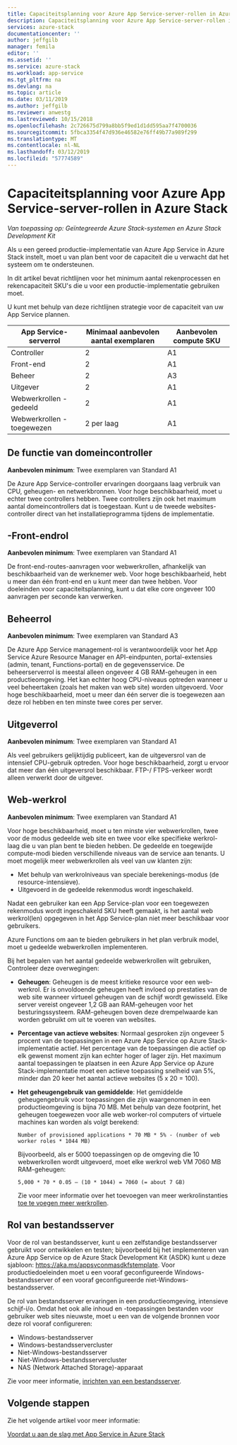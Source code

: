```yaml
---
title: Capaciteitsplanning voor Azure App Service-server-rollen in Azure Stack | Microsoft Docs
description: Capaciteitsplanning voor Azure App Service-server-rollen in Azure Stack
services: azure-stack
documentationcenter: ''
author: jeffgilb
manager: femila
editor: ''
ms.assetid: ''
ms.service: azure-stack
ms.workload: app-service
ms.tgt_pltfrm: na
ms.devlang: na
ms.topic: article
ms.date: 03/11/2019
ms.author: jeffgilb
ms.reviewer: anwestg
ms.lastreviewed: 10/15/2018
ms.openlocfilehash: 2c726675d799a8bb5f9ed1d1dd595aa7f4700036
ms.sourcegitcommit: 5fbca3354f47d936e46582e76ff49b77a989f299
ms.translationtype: MT
ms.contentlocale: nl-NL
ms.lasthandoff: 03/12/2019
ms.locfileid: "57774589"
---
```

# <a name="capacity-planning-for-azure-app-service-server-roles-in-azure-stack"></a>Capaciteitsplanning voor Azure App Service-server-rollen in Azure Stack

*Van toepassing op: Geïntegreerde Azure Stack-systemen en Azure Stack Development Kit*

Als u een gereed productie-implementatie van Azure App Service in Azure Stack instelt, moet u van plan bent voor de capaciteit die u verwacht dat het systeem om te ondersteunen.  

In dit artikel bevat richtlijnen voor het minimum aantal rekenprocessen en rekencapaciteit SKU's die u voor een productie-implementatie gebruiken moet.

U kunt met behulp van deze richtlijnen strategie voor de capaciteit van uw App Service plannen.

| App Service-serverrol | Minimaal aanbevolen aantal exemplaren | Aanbevolen compute SKU|
| --- | --- | --- |
| Controller | 2 | A1 |
| Front-end | 2 | A1 |
| Beheer | 2 | A3 |
| Uitgever | 2 | A1 |
| Webwerkrollen - gedeeld | 2 | A1 |
| Webwerkrollen - toegewezen | 2 per laag | A1 |

## <a name="controller-role"></a>De functie van domeincontroller

**Aanbevolen minimum**: Twee exemplaren van Standard A1

De Azure App Service-controller ervaringen doorgaans laag verbruik van CPU, geheugen- en netwerkbronnen. Voor hoge beschikbaarheid, moet u echter twee controllers hebben. Twee controllers zijn ook het maximum aantal domeincontrollers dat is toegestaan. Kunt u de tweede websites-controller direct van het installatieprogramma tijdens de implementatie.

## <a name="front-end-role"></a>-Front-endrol

**Aanbevolen minimum**: Twee exemplaren van Standard A1

De front-end-routes-aanvragen voor webwerkrollen, afhankelijk van beschikbaarheid van de werknemer web. Voor hoge beschikbaarheid, hebt u meer dan één front-end en u kunt meer dan twee hebben. Voor doeleinden voor capaciteitsplanning, kunt u dat elke core ongeveer 100 aanvragen per seconde kan verwerken.

## <a name="management-role"></a>Beheerrol

**Aanbevolen minimum**: Twee exemplaren van Standard A3

De Azure App Service management-rol is verantwoordelijk voor het App Service Azure Resource Manager en API-eindpunten, portal-extensies (admin, tenant, Functions-portal) en de gegevensservice. De beheerserverrol is meestal alleen ongeveer 4 GB RAM-geheugen in een productieomgeving. Het kan echter hoog CPU-niveaus optreden wanneer u veel beheertaken (zoals het maken van web site) worden uitgevoerd. Voor hoge beschikbaarheid, moet u meer dan één server die is toegewezen aan deze rol hebben en ten minste twee cores per server.

## <a name="publisher-role"></a>Uitgeverrol

**Aanbevolen minimum**: Twee exemplaren van Standard A1

Als veel gebruikers gelijktijdig publiceert, kan de uitgeversrol van de intensief CPU-gebruik optreden. Voor hoge beschikbaarheid, zorgt u ervoor dat meer dan één uitgeversrol beschikbaar. FTP-/ FTPS-verkeer wordt alleen verwerkt door de uitgever.

## <a name="web-worker-role"></a>Web-werkrol

**Aanbevolen minimum**: Twee exemplaren van Standard A1

Voor hoge beschikbaarheid, moet u ten minste vier webwerkrollen, twee voor de modus gedeelde web site en twee voor elke specifieke werkrol-laag die u van plan bent te bieden hebben. De gedeelde en toegewijde compute-modi bieden verschillende niveaus van de service aan tenants. U moet mogelijk meer webwerkrollen als veel van uw klanten zijn:

- Met behulp van werkrolniveaus van speciale berekenings-modus (de resource-intensieve).
- Uitgevoerd in de gedeelde rekenmodus wordt ingeschakeld.

Nadat een gebruiker kan een App Service-plan voor een toegewezen rekenmodus wordt ingeschakeld SKU heeft gemaakt, is het aantal web werkrol(len) opgegeven in het App Service-plan niet meer beschikbaar voor gebruikers.

Azure Functions om aan te bieden gebruikers in het plan verbruik model, moet u gedeelde webwerkrollen implementeren.

Bij het bepalen van het aantal gedeelde webwerkrollen wilt gebruiken, Controleer deze overwegingen:

- **Geheugen**: Geheugen is de meest kritieke resource voor een web-werkrol. Er is onvoldoende geheugen heeft invloed op prestaties van de web site wanneer virtueel geheugen van de schijf wordt gewisseld. Elke server vereist ongeveer 1,2 GB aan RAM-geheugen voor het besturingssysteem. RAM-geheugen boven deze drempelwaarde kan worden gebruikt om uit te voeren van websites.
- **Percentage van actieve websites**: Normaal gesproken zijn ongeveer 5 procent van de toepassingen in een Azure App Service op Azure Stack-implementatie actief. Het percentage van de toepassingen die actief op elk gewenst moment zijn kan echter hoger of lager zijn. Het maximum aantal toepassingen te plaatsen in een Azure App Service op Azure Stack-implementatie moet een actieve toepassing snelheid van 5%, minder dan 20 keer het aantal actieve websites (5 x 20 = 100).
- **Het geheugengebruik van gemiddelde**: Het gemiddelde geheugengebruik voor toepassingen die zijn waargenomen in een productieomgeving is bijna 70 MB. Met behulp van deze footprint, het geheugen toegewezen voor alle web worker-rol computers of virtuele machines kan worden als volgt berekend:

   `Number of provisioned applications * 70 MB * 5% - (number of web worker roles * 1044 MB)`

   Bijvoorbeeld, als er 5000 toepassingen op de omgeving die 10 webwerkrollen wordt uitgevoerd, moet elke werkrol web VM 7060 MB RAM-geheugen:

   `5,000 * 70 * 0.05 – (10 * 1044) = 7060 (= about 7 GB)`

   Zie voor meer informatie over het toevoegen van meer werkrolinstanties [toe te voegen meer werkrollen](azure-stack-app-service-add-worker-roles.md).

## <a name="file-server-role"></a>Rol van bestandsserver

Voor de rol van bestandsserver, kunt u een zelfstandige bestandsserver gebruikt voor ontwikkelen en testen; bijvoorbeeld bij het implementeren van Azure App Service op de Azure Stack Development Kit (ASDK) kunt u deze sjabloon: https://aka.ms/appsvconmasdkfstemplate. Voor productiedoeleinden moet u een vooraf geconfigureerde Windows-bestandsserver of een vooraf geconfigureerde niet-Windows-bestandsserver.

De rol van bestandsserver ervaringen in een productieomgeving, intensieve schijf-i/o. Omdat het ook alle inhoud en -toepassingen bestanden voor gebruiker web sites nieuwste, moet u een van de volgende bronnen voor deze rol vooraf configureren:

- Windows-bestandsserver
- Windows-bestandsservercluster
- Niet-Windows-bestandsserver
- Niet-Windows-bestandsservercluster
- NAS (Network Attached Storage)-apparaat

Zie voor meer informatie, [inrichten van een bestandsserver](azure-stack-app-service-before-you-get-started.md#prepare-the-file-server).

## <a name="next-steps"></a>Volgende stappen

Zie het volgende artikel voor meer informatie:

[Voordat u aan de slag met App Service in Azure Stack](azure-stack-app-service-before-you-get-started.md)
